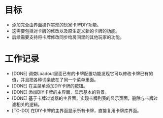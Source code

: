 # 目标
- 添加完全由界面操作实现的玩家卡牌DIY功能。
- 这需要包括对卡牌的修改以及原生定义新的卡牌的功能。
- 后续需要支持将卡牌修改同步给房间里的其他玩家的功能。

# 工作记录
- [DONE] 调查Loadout里面已有的卡牌配置功能发现它可以修改卡牌已有的值，并且把各种词条放在了同一个菜单里面。
- [DONE] 在主菜单添加DIY卡牌的按钮。
- [DONE] 添加DIY卡牌的主界面，显示基本的背景。
- [DONE] 基于卡牌过滤器的主界面，实现卡牌列表的显示页面，删除与卡牌过滤相关的逻辑。
- [TO-DO] 在DIY卡牌的主界面显示所有卡牌，直接复用卡牌库界面。